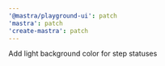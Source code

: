 ```yaml
---
'@mastra/playground-ui': patch
'mastra': patch
'create-mastra': patch
---
```


Add light background color for step statuses
